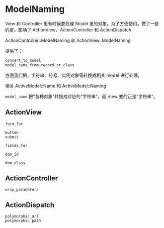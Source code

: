 # ModelNaming

View 和 Controller 里有时候要处理 Model 里的对象，为了方便使用，做了一些约定。影响了 ActionView、ActionController 和 ActionDispatch.

ActionController::ModelNaming 和 ActionView::ModelNaming

提供了：

```ruby
convert_to_model
model_name_from_record_or_class
```

方便我们把，字符串、符号、实例对象等转换成相关 model 进行处理。

相关 ActiveModel::Name 和 ActiveModel::Naming

`model_name` 把"各种对象"转换成对应的"字符串"，而 View 要的正是"字符串"。

## ActionView

```
form_for

button
submit

fields_for

dom_id

dom_class
```

## ActionController

```
wrap_parameters
```

## ActionDispatch

```
polymorphic_url
polymorphic_path
```
